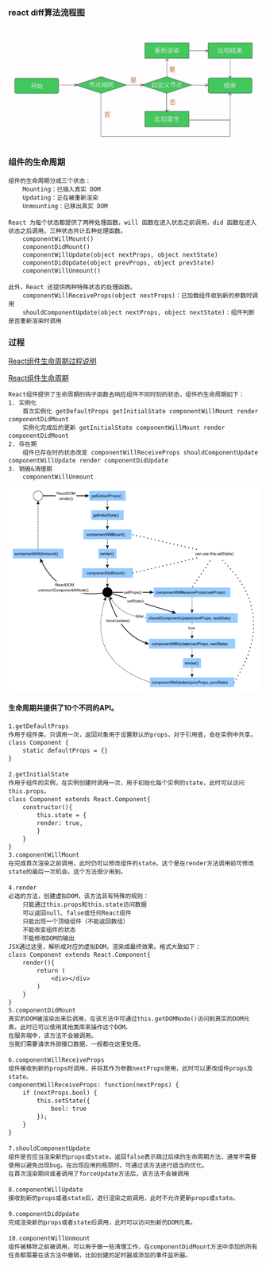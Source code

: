 

### react diff算法流程图
![](../images/react-diff.png)

### 组件的生命周期	
    组件的生命周期分成三个状态：
        Mounting：已插入真实 DOM
        Updating：正在被重新渲染
        Unmounting：已移出真实 DOM

    React 为每个状态都提供了两种处理函数，will 函数在进入状态之前调用，did 函数在进入状态之后调用，三种状态共计五种处理函数。
        componentWillMount()
        componentDidMount()
        componentWillUpdate(object nextProps, object nextState)
        componentDidUpdate(object prevProps, object prevState)
        componentWillUnmount()

    此外，React 还提供两种特殊状态的处理函数。
        componentWillReceiveProps(object nextProps)：已加载组件收到新的参数时调用
        shouldComponentUpdate(object nextProps, object nextState)：组件判断是否重新渲染时调用


### 过程
[React组件生命周期过程说明](http://react-china.org/t/react/1740)

[React组件生命周期](https://segmentfault.com/a/1190000006792687)

    React组件提供了生命周期的钩子函数去响应组件不同时刻的状态，组件的生命周期如下：
    1. 实例化
        首次实例化 getDefaultProps getInitialState componentWillMount render componentDidMount
        实例化完成后的更新 getInitialState componentWillMount render componentDidMount
    2. 存在期
        组件已存在时的状态改变 componentWillReceiveProps shouldComponentUpdate componentWillUpdate render componentDidUpdate
    3. 销毁&清理期
        componentWillUnmount

![](../images/react-生命周期-钩子函数.png)

#### 生命周期共提供了10个不同的API。
    1.getDefaultProps
    作用于组件类，只调用一次，返回对象用于设置默认的props，对于引用值，会在实例中共享。
    class Component {
        static defaultProps = {}
    }

    2.getInitialState
    作用于组件的实例，在实例创建时调用一次，用于初始化每个实例的state，此时可以访问this.props。
    class Component extends React.Component{
        constructor(){
            this.state = {
            render: true,
            }
        }
    }
    3.componentWillMount
    在完成首次渲染之前调用，此时仍可以修改组件的state。这个是在render方法调用前可修改state的最后一次机会。这个方法很少用到。

    4.render
    必选的方法，创建虚拟DOM，该方法具有特殊的规则：
        只能通过this.props和this.state访问数据
        可以返回null、false或任何React组件
        只能出现一个顶级组件（不能返回数组）
        不能改变组件的状态
        不能修改DOM的输出
    JSX通过这里，解析成对应的虚拟DOM，渲染成最终效果。格式大致如下：
    class Component extends React.Component{
        render(){
            return (
                <div></div>
            )
        }
    }
    5.componentDidMount
    真实的DOM被渲染出来后调用，在该方法中可通过this.getDOMNode()访问到真实的DOM元素。此时已可以使用其他类库来操作这个DOM。
    在服务端中，该方法不会被调用。
    当我们需要请求外部接口数据，一般都在这里处理。

    6.componentWillReceiveProps
    组件接收到新的props时调用，并将其作为参数nextProps使用，此时可以更改组件props及state。
    componentWillReceiveProps: function(nextProps) {
        if (nextProps.bool) {
            this.setState({
                bool: true
            });
        }
    }

    7.shouldComponentUpdate
    组件是否应当渲染新的props或state，返回false表示跳过后续的生命周期方法，通常不需要使用以避免出现bug。在出现应用的瓶颈时，可通过该方法进行适当的优化。
    在首次渲染期间或者调用了forceUpdate方法后，该方法不会被调用

    8.componentWillUpdate
    接收到新的props或者state后，进行渲染之前调用，此时不允许更新props或state。

    9.componentDidUpdate
    完成渲染新的props或者state后调用，此时可以访问到新的DOM元素。

    10.componentWillUnmount
    组件被移除之前被调用，可以用于做一些清理工作，在componentDidMount方法中添加的所有任务都需要在该方法中撤销，比如创建的定时器或添加的事件监听器。




